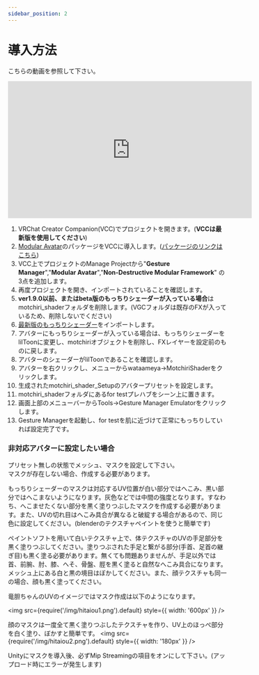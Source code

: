 ```yaml
---
sidebar_position: 2
---
```

# 導入方法
こちらの動画を参照して下さい。

<iframe width="560" height="315" src="https://www.youtube.com/embed/BnpupxYl1XA?si=242cx5mi2yY1-sgL" title="YouTube video player" frameBorder="0" allow="accelerometer; autoplay; clipboard-write; encrypted-media; gyroscope; picture-in-picture; web-share" allowFullScreen></iframe>

1. VRChat Creator Companion(VCC)でプロジェクトを開きます。(**VCCは最新版を使用してください**)
1. [Modular Avatar](https://modular-avatar.nadena.dev/ja/)のパッケージをVCCに導入します。([パッケージのリンクはこちら](vcc://vpm/addRepo?url=https://vpm.nadena.dev/vpm.json))
1. VCC上でプロジェクトのManage Projectから"**Gesture Manager**","**Modular Avatar**","**Non-Destructive Modular Framework**" の3点を追加します。
1. 再度プロジェクトを開き、インポートされていることを確認します。
1. **ver1.9.0以前、またはbeta版のもっちりシェーダーが入っている場合**はmotchiri_shaderフォルダを削除します。(VGCフォルダは既存のFXが入っているため、削除しないでください)
1. [最新版のもっちりシェーダー](https://wataame89.booth.pm/items/4108136)をインポートします。
1. アバターにもっちりシェーダーが入っている場合は、もっちりシェーダーをlilToonに変更し、motchiriオブジェクトを削除し、FXレイヤーを設定前のものに戻します。
1. アバターのシェーダーがlilToonであることを確認します。
1. アバターを右クリックし、メニューからwataameya→MotchiriShaderをクリックします。
1. 生成されたmotchiri_shader_Setupのアバタープリセットを設定します。
1. motchiri_shaderフォルダにあるfor testプレハブをシーン上に置きます。
1. 画面上部のメニューバーからTools→Gesture Manager Emulatorをクリックします。
1. Gesture Managerを起動し、for testを肌に近づけて正常にもっちりしていれば設定完了です。

### 非対応アバターに設定したい場合
プリセット無しの状態でメッシュ、マスクを設定して下さい。  
マスクが存在しない場合、作成する必要があります。  

もっちりシェーダーのマスクは対応するUV位置が白い部分ではへこみ、黒い部分ではへこまないようになります。灰色などでは中間の強度となります。すなわち、へこませたくない部分を黒く塗りつぶしたマスクを作成する必要があります。また、UVの切れ目はへこみ具合が異なると破綻する場合があるので、同じ色に設定してください。(blenderのテクスチャペイントを使うと簡単です)

ペイントソフトを用いて白いテクスチャ上で、体テクスチャのUVの手足部分を黒く塗りつぶしてください。塗りつぶされた手足と繋がる部分(手首、足首の継ぎ目)も黒く塗る必要があります。無くても問題ありませんが、手足以外では首、前腕、肘、膝、へそ、骨盤、脛を黒く塗ると自然なへこみ具合になります。メッシュ上にある白と黒の境目はぼかしてください。また、顔テクスチャも同一の場合、顔も黒く塗ってください。  

竜胆ちゃんのUVのイメージではマスク作成は以下のようになります。

<img
  src={require('/img/hitaiou1.png').default}
  style={{ width: '600px' }}
/>

顔のマスクは一度全て黒く塗りつぶしたテクスチャを作り、UV上のほっぺ部分を白く塗り、ぼかすと簡単です。
<img
  src={require('/img/hitaiou2.png').default}
  style={{ width: '180px' }}
/>

Unityにマスクを導入後、必ずMip Streamingの項目をオンにして下さい。(アップロード時にエラーが発生します)




